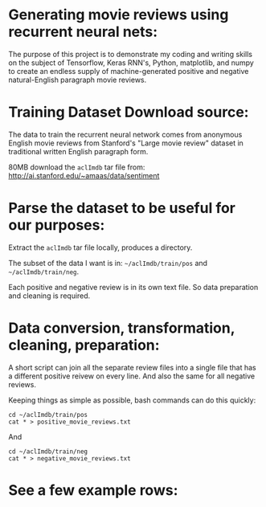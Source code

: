 
# Generating movie reviews using recurrent neural nets:

The purpose of this project is to demonstrate my coding and writing skills on the subject of Tensorflow, Keras RNN's, Python, matplotlib, and numpy to create an endless supply of machine-generated positive and negative natural-English paragraph movie reviews.


# Training Dataset Download source:

The data to train the recurrent neural network comes from anonymous English movie reviews from Stanford's "Large movie review" dataset in traditional written English paragraph form.

80MB download the `aclImdb` tar file from: http://ai.stanford.edu/~amaas/data/sentiment

# Parse the dataset to be useful for our purposes: 

Extract the `aclImdb` tar file locally, produces a directory.

The subset of the data I want is in: `~/aclImdb/train/pos` and `~/aclImdb/train/neg`.

Each positive and negative review is in its own text file.  So data preparation and cleaning is required.

# Data conversion, transformation, cleaning, preparation:

A short script can join all the separate review files into a single file that has a different positive reivew on every line.  And also the same for all negative reviews.

Keeping things as simple as possible, bash commands can do this quickly:

    cd ~/aclImdb/train/pos
    cat * > positive_movie_reviews.txt

And

    cd ~/aclImdb/train/neg
    cat * > negative_movie_reviews.txt


# See a few example rows:



